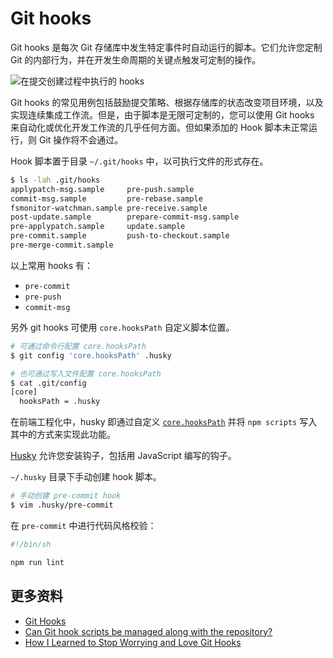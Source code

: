 # Git hooks

Git hooks 是每次 Git 存储库中发生特定事件时自动运行的脚本。它们允许您定制 Git 的内部行为，并在开发生命周期的关键点触发可定制的操作。

![在提交创建过程中执行的 hooks](https://wac-cdn.atlassian.com/dam/jcr:ac22adee-d740-4216-a92a-33c14b5623e5/01.svg?cdnVersion=396)

Git hooks 的常见用例包括鼓励提交策略、根据存储库的状态改变项目环境，以及实现连续集成工作流。但是，由于脚本是无限可定制的，您可以使用 Git hooks 来自动化或优化开发工作流的几乎任何方面。但如果添加的 Hook 脚本未正常运行，则 Git 操作将不会通过。

Hook 脚本置于目录 `~/.git/hooks` 中，以可执行文件的形式存在。

```bash
$ ls -lah .git/hooks
applypatch-msg.sample     pre-push.sample
commit-msg.sample         pre-rebase.sample
fsmonitor-watchman.sample pre-receive.sample
post-update.sample        prepare-commit-msg.sample
pre-applypatch.sample     update.sample
pre-commit.sample         push-to-checkout.sample
pre-merge-commit.sample
```

以上常用 hooks 有：

- `pre-commit`
- `pre-push`
- `commit-msg`

另外 git hooks 可使用 `core.hooksPath` 自定义脚本位置。

```bash
# 可通过命令行配置 core.hooksPath
$ git config 'core.hooksPath' .husky

# 也可通过写入文件配置 core.hooksPath
$ cat .git/config
[core]
  hooksPath = .husky
```

在前端工程化中，husky 即通过自定义 [`core.hooksPath`](https://git-scm.com/docs/git-config#Documentation/git-config.txt-corehooksPath) 并将 `npm scripts` 写入其中的方式来实现此功能。

[Husky](https://github.com/typicode/husky) 允许您安装钩子，包括用 JavaScript 编写的钩子。

`~/.husky` 目录下手动创建 hook 脚本。

```bash
# 手动创建 pre-commit hook
$ vim .husky/pre-commit
```

在 `pre-commit` 中进行代码风格校验：

```sh
#!/bin/sh

npm run lint
```

## 更多资料

- [Git Hooks](https://www.atlassian.com/git/tutorials/git-hooks)
- [Can Git hook scripts be managed along with the repository?](https://stackoverflow.com/questions/427207/can-git-hook-scripts-be-managed-along-with-the-repository)
- [How I Learned to Stop Worrying and Love Git Hooks](https://css-tricks.com/how-i-learned-to-stop-worrying-and-love-git-hooks/)
